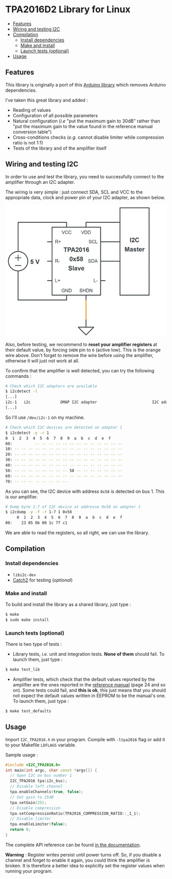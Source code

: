# TPA2016D2 Library for Linux

<!-- TOC depthFrom:2 depthTo:6 withLinks:1 updateOnSave:1 orderedList:0 -->

- [Features](#features)
- [Wiring and testing I2C](#wiring-and-testing-i2c)
- [Compilation](#compilation)
	- [Install dependencies](#install-dependencies)
	- [Make and install](#make-and-install)
	- [Launch tests (optional)](#launch-tests-optional)
- [Usage](#usage)

<!-- /TOC -->

## Features

This library is originally a port of this [Arduino library](https://github.com/adafruit/Adafruit-TPA2016-Library) which removes Arduino dependencies.

I've taken this great library and added :
* Reading of values
* Configuration of all possible parameters
* Natural configuration (*i.e* "put the maximum gain to 30dB" rather than "put the maximum gain to the value found in the reference manual conversion table")
* Cross-conditions checks (*e.g.* cannot disable limiter while compression ratio is not 1:1)
* Tests of the library and of the amplifier itself

## Wiring and testing I2C

In order to use and test the library, you need to successfully connect to the amplifier through an I2C adapter.

The wiring is very simple : just connect SDA, SCL and VCC to the appropriate data, clock and power pin of your I2C adapter, as shown below.

![I2C Wiring of the TPA2016 amplifier](doc/wiring.jpg)

Also, before testing, we recommend to **reset your amplifier registers** at their default value, by forcing `SHDN` pin to `0` (active low). This is the orange wire above. Don't forget to remove the wire before using the amplifier, otherwise it will just not work at all.

To confirm that the amplifier is well detected, you can try the following commands :
```bash
# Check which I2C adapters are available
$ i2cdetect -l
[...]
i2c-1   i2c             OMAP I2C adapter                        I2C adapter
[...]
```

So I'll use `/dev/i2c-1` on my machine.

```bash
# Check which I2C devices are detected on adapter 1
$ i2cdetect -y -r 1
0  1  2  3  4  5  6  7  8  9  a  b  c  d  e  f
00:          -- -- -- -- -- -- -- -- -- -- -- -- --
10: -- -- -- -- -- -- -- -- -- -- -- -- -- -- -- --
20: -- -- -- -- -- -- -- -- -- -- -- -- -- -- -- --
30: -- -- -- -- -- -- -- -- -- -- -- -- -- -- -- --
40: -- -- -- -- -- -- -- -- -- -- -- -- -- -- -- --
50: -- -- -- -- -- -- -- -- 58 -- -- -- -- -- -- --
60: -- -- -- -- -- -- -- -- -- -- -- -- -- -- -- --
70: -- -- -- -- -- -- -- --
```

As you can see, the I2C device with address `0x58` is detected on bus 1. This is our amplifier.

```bash
# Dump byte 1-7 of I2C device at addresse 0x58 on adapter 1
$ i2cdump -y -f -r 1-7 1 0x58
     0  1  2  3  4  5  6  7  8  9  a  b  c  d  e  f
00:    23 05 0b 00 1c 7f c1                          
```

We are able to read the registers, so all right, we can use the library.

## Compilation

### Install dependencies
* `libi2c-dev`
* [Catch2](https://github.com/catchorg/Catch2) for testing (*optional*)

### Make and install

To build and install the library as a shared library, just type :
```bash
$ make
$ sudo make install
```

### Launch tests (optional)

There is two type of tests :
* Library tests, *i.e.* unit and integration tests. **None of them** should fail. To launch them, just type :
```bash
$ make test_lib
```
* Amplifier tests, which check that the default values reported by the amplifier are the ones reported in the [reference manual](https://www.ti.com/product/TPA2016D2/technicaldocuments) (page 24 and so on). Some tests could fail, and **this is ok**, this just means that you should not expect the default values written in EEPROM to be the manual's one. To launch them, just type :
```bash
$ make test_defaults
```

## Usage

Import `I2C_TPA2016.h` in your program. Compile with `-ltpa2016` flag or add it to your Makefile `LDFLAGS` variable.

Sample usage :
```c++
#include <I2C_TPA2016.h>
int main(int argc, char const *argv[]) {
  // Open I2C on bus number 1
  I2C_TPA2016 tpa(i2c_bus);
  // Disable left channel
  tpa.enableChannels(true, false);
  // Set gain to 25dB
  tpa.setGain(25);
  // Disable compression
  tpa.setCompressionRatio(TPA2016_COMPRESSION_RATIO::_1_1);
  // Disable limiter
  tpa.enableLimiter(false);
  return 0;
}
```

The complete API reference can be found [in the documentation](doc/api.md).

**Warning** : Register writes persist until power turns off. So, if you disable a channel and forget to enable it again, you could think the amplifier is broken. It is therefore a better idea to explicitly set the register values when running your program.
